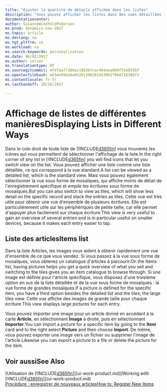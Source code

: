 ```yaml
---
title: "Ajuster la quantité de détails affichée dans les listes"
description: "Vous pouvez afficher les listes dans des vues détaillées qui fournissent plus d'informations, ou en tant que vignettes faciles à analyser visuellement."
documentationcenter: 
author: SusanneWindfeldPedersen
ms.prod: dynamics-nav-2017
ms.topic: article
ms.devlang: na
ms.tgt_pltfrm: na
ms.workload: na
ms.search.keywords: personalization
ms.date: 06/02/2017
ms.author: solsen
ms.translationtype: HT
ms.sourcegitcommit: 4fefaef7380ac10836fcac404eea006f55d8556f
ms.openlocfilehash: e634e992e8ab52b1396391b530b2f0b8716366f3
ms.contentlocale: fr-fr
ms.lasthandoff: 10/16/2017

---
```

# <a name="displaying-lists-in-different-ways"></a><span data-ttu-id="c4619-103">Affichage de listes de différentes manières</span><span class="sxs-lookup"><span data-stu-id="c4619-103">Displaying Lists in Different Ways</span></span>
<span data-ttu-id="c4619-104">Dans le coin droit de toute liste de [!INCLUDE[d365fin](includes/d365fin_md.md)] vous trouverez les icônes qui vous permettent de sélectionner l'affichage de la liste.</span><span class="sxs-lookup"><span data-stu-id="c4619-104">In the right corner of any list in [!INCLUDE[d365fin](includes/d365fin_md.md)] you will find icons that let you switch view on the list.</span></span> <span data-ttu-id="c4619-105">Vous pouvez afficher une liste comme une liste détaillée, ce qui correspond à la vue standard.</span><span class="sxs-lookup"><span data-stu-id="c4619-105">A list can be viewed as a detailed list, which is the standard view.</span></span> <span data-ttu-id="c4619-106">Mais vous pouvez également sélectionner la vue sous forme de mosaïques, qui affiche moins de détail de l'enregistrement spécifique et empile les écritures sous forme de mosaïques.</span><span class="sxs-lookup"><span data-stu-id="c4619-106">But you can also switch to view as tiles, which will show less detail on the specific record and stack the entries as tiles.</span></span> <span data-ttu-id="c4619-107">Cette vue est très utile pour obtenir une vue d'ensemble de plusieurs écritures. Elle est particulièrement utile sur les périphériques de petite taille, car elle permet d'appuyer plus facilement sur chaque écriture.</span><span class="sxs-lookup"><span data-stu-id="c4619-107">This view is very useful to gain an overview of several entries and is in particular useful on smaller devices, because it makes each entry easier to tap.</span></span>

## <a name="items-list"></a><span data-ttu-id="c4619-108">Liste des articles</span><span class="sxs-lookup"><span data-stu-id="c4619-108">Items list</span></span>
<span data-ttu-id="c4619-109">Dans la liste Articles, les images vous aident à obtenir rapidement une vue d'ensemble de ce que vous vendez. Si vous passez à la vue sous forme de mosaïques, vous obtenez un catalogue d'articles à parcourir.</span><span class="sxs-lookup"><span data-stu-id="c4619-109">On the Items list, having pictures helps you get a quick overview of what you sell and switching to the tiles gives you an item catalogue to browse through.</span></span> <span data-ttu-id="c4619-110">Si une image est définie pour l'article spécifique, vous disposez d'une troisième option en sus de la liste détaillée et de la vue sous forme de mosaïques : la vue forme de grandes mosaïques.</span><span class="sxs-lookup"><span data-stu-id="c4619-110">If a picture is defined for the specific item, you have a third option besides the detailed list and the tiles; the large tiles view.</span></span> <span data-ttu-id="c4619-111">Cette vue affiche des images de grande taille pour chaque écriture.</span><span class="sxs-lookup"><span data-stu-id="c4619-111">This view displays large pictures for each entry.</span></span>

<span data-ttu-id="c4619-112">Vous pouvez importer une image pour un article donné en accédant à la carte **Article**, en sélectionnant **Image** à droite, puis en sélectionnant **Importer**.</span><span class="sxs-lookup"><span data-stu-id="c4619-112">You can import a picture for a specific item by going to the **Item** card and to the right select **Picture** and then choose **Import**.</span></span> <span data-ttu-id="c4619-113">De même, vous pouvez exporter une image vers un fichier ou supprimer l'image de l'article.</span><span class="sxs-lookup"><span data-stu-id="c4619-113">Likewise you can export a picture to a file or delete the picture for the item.</span></span>  

## <a name="see-also"></a><span data-ttu-id="c4619-114">Voir aussi</span><span class="sxs-lookup"><span data-stu-id="c4619-114">See Also</span></span>
<span data-ttu-id="c4619-115">[Utilisation de [!INCLUDE[d365fin](includes/d365fin_md.md)]](ui-work-product.md)</span><span class="sxs-lookup"><span data-stu-id="c4619-115">[Working with [!INCLUDE[d365fin](includes/d365fin_md.md)]](ui-work-product.md)</span></span>  
[<span data-ttu-id="c4619-116">Procédure : enregistrer de nouveaux articles</span><span class="sxs-lookup"><span data-stu-id="c4619-116">How to: Register New Items</span></span>](inventory-how-register-new-items.md)  

